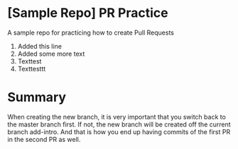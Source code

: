 # [Sample Repo] PR Practice
A sample repo for practicing how to create Pull Requests

1. Added this line
2. Added some more text
3. Texttest
4. Texttesttt


# Summary
When creating the new branch, it is very important that you switch back to the master branch first. If not, the new branch will be created off the current branch add-intro. And that is how you end up having commits of the first PR in the second PR as well.
